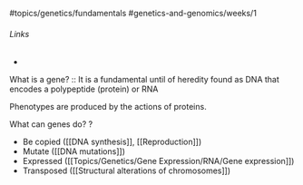 #topics/genetics/fundamentals
#genetics-and-genomics/weeks/1 
###### Links
- 
What is a gene? :: It is a fundamental until of heredity found as DNA that encodes a polypeptide (protein) or RNA

Phenotypes are produced by the actions of proteins.


What can genes do?
?
- Be copied ([[DNA synthesis]], [[Reproduction]])
- Mutate ([[DNA mutations]])
- Expressed ([[Topics/Genetics/Gene Expression/RNA/Gene expression]])
- Transposed ([[Structural alterations of chromosomes]])
